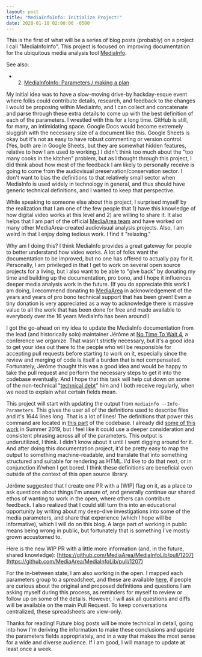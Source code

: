 ```yaml
---
layout: post
title: "MediaInfoInfo: Initialize Project!"
date: 2020-01-10 02:00:00 -0500
---
```


This is the first of what will be a series of blog posts (probably) on a project I call "MediaInfoInfo". This project is focused on improving documentation for the ubiquitous media analysis tool [MediaInfo](https://mediaarea.net/MediaInfo).

See also:
- 2. [MediaInfoInfo: Parameters / making a plan](https://bits.ashleyblewer.com/blog/2020/01/17/mediainfoinfo-parameters-making-a-plan/)

My initial idea was to have a slow-moving drive-by hackday-esque event where folks could contribute details, research, and feedback to the changes I would be proposing within MediaInfo, and I can collect and concatenate and parse through these extra details to come up with the best definition of each of the parameters. I wrestled with this for a long time. GitHub is still, for many, an intimidating space. Google Docs would become extremely sluggish with the necessary size of a document like this. Google Sheets is okay but it's not as easy to have robust commenting or version control. (Yes, both are in Google Sheets, but they are somewhat hidden features, relative to how I am used to working.) I didn't think too much about the "too many cooks in the kitchen" problem, but as I thought through this project, I did think about how most of the feedback I am likely to personally receive is going to come from the audiovisual preservation/conservation sector. I don't want to bias the definitions to that relatively small sector when MediaInfo is used widely in technology in general, and thus should have generic technical definitions, and I wanted to keep that perspective.

While speaking to someone else about this project, I surprised myself by the realization that I am one of the few people that 1) have this knowledge of how digital video works at this level and 2) are willing to share it. It also helps that I am part of the official [MediaArea team](https://mediaarea.net/) and have worked on many other MediaArea-created audiovisual analysis projects. Also, I am weird in that I enjoy doing tedious work. I find it "relaxing."

Why am I doing this? I think MediaInfo provides a great gateway for people to better understand how video works. A lot of folks want the documentation to be improved, but no one has offered to actually pay for it. Personally, I am privileged in that I get to work on several open source projects for a living, but I also want to be able to "give back" by donating my time and building up the documentation, pro bono, and I hope it influences deeper media analysis work in the future. (If you do appreciate this work I am doing, I recommend donating to [MediaArea](https://mediaarea.net/SupportUs) in acknowledgement of the years and years of pro bono technical support that has been given! Even a tiny donation is very appreciated as a way to acknowledge there is massive value to all the work that has been done for free and made available to everybody over the 16 years MediaInfo has been around!) 

I got the go-ahead on my idea to update the MediaInfo documentation from the lead (and historically solo) maintainer Jérôme at [No Time To Wait 4](https://mediaarea.net/NoTimeToWait4), a conference we organize. That wasn't strictly necessary, but it's a good idea to get your idea out there to the people who will be responsible for accepting pull requests before starting to work on it, especially since the review and merging of code is itself a burden that is not compensated. Fortunately, Jérôme thought this was a good idea and would be happy to take the pull request and perform the necessary steps to get it into the codebase eventually. And I hope that this task will help cut down on some of the non-technical "[technical debt](https://en.wikipedia.org/wiki/Technical_debt)" him and I both receive regularly, when we need to explain what certain fields mean.

This project will start with updating the output from `mediainfo --Info-Parameters`. This gives the user all of the definitions used to describe files and it's 1644 lines long. That is a lot of lines! The definitions that power this command are located in [this part](https://github.com/MediaArea/MediaInfoLib/tree/master/Source/Resource/Text/Stream) of the codebase. I already did [some of this work](https://github.com/MediaArea/MediaInfoLib/pull/1130/files) in Summer 2019, but I feel like it could use a deeper consideration and consistent phrasing across all of the parameters. This output is underutilized, I think. I didn't know about it until I went digging around for it. And after doing this documentation project, it'd be pretty easy to map the output to something machine-readable, and translate that into something structured and suitable for rendering as HTML. I'd like to do that next, or in conjunction if/when I get bored. I think these definitions are beneficial even outside of the context of this open source library.

Jérôme suggested that I create one PR with a [WIP] flag on it, as a place to ask questions about things I'm unsure of, and generally continue our shared ethos of wanting to work in the open, where others can contribute feedback. I also realized that I could still turn this into an educational opportunity by writing about my deep-dive investigations into some of the media parameters, and share that experience (which I hope will be informative), which I will do on this blog. A large part of working in public means being wrong in public, but fortunately that is something I've mostly grown accustomed to.

Here is the new WIP PR with a little more information (and, in the future, shared knowledge): [https://github.com/MediaArea/MediaInfoLib/pull/1207](https://github.com/MediaArea/MediaInfoLib/pull/1207)

For the in-between state, I am also working in the open. I mapped each parameters group to a spreadsheet, and these are available [here](https://drive.google.com/drive/folders/1hPClSWIyqmCibs7cQzKIri6ILKo2-oNS?usp=sharing), if people are curious about the original and proposed definitions and questions I am asking myself during this process, as reminders for myself to review or follow up on some of the details. However, I will ask all questions and diffs will be available on the main Pull Request. To keep conversations centralized, these spreadsheets are view-only.

Thanks for reading! Future blog posts will be more technical in detail, going into how I'm deriving the information to make these conclusions and update the parameters fields appropriately, and in a way that makes the most sense for a wide and diverse audience. If I am good, I will manage to update at least once a week.